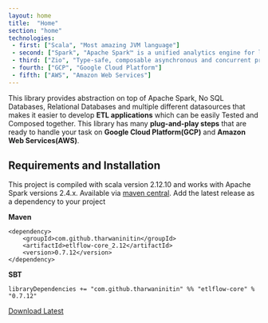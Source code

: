 ```yaml
---
layout: home
title:  "Home"
section: "home"
technologies:
 - first: ["Scala", "Most amazing JVM language"]
 - second: ["Spark", "Apache Spark™ is a unified analytics engine for large-scale data processing."]
 - third: ["Zio", "Type-safe, composable asynchronous and concurrent programming for Scala"]
 - fourth: ["GCP", "Google Cloud Platform"]
 - fifth: ["AWS", "Amazon Web Services"]
---
```


This library provides abstraction on top of Apache Spark, No SQL Databases, Relational Databases and multiple different datasources that makes it easier to develop **ETL applications** which can be easily Tested and Composed together. 
This library has many **plug-and-play steps** that are ready to handle your task on **Google Cloud Platform(GCP)** and **Amazon Web Services(AWS)**.

## Requirements and Installation

This project is compiled with scala version 2.12.10 and works with Apache Spark versions 2.4.x. Available via [maven central](https://mvnrepository.com/artifact/com.github.tharwaninitin/etlflow-core). Add the latest release as a dependency to your project

**Maven**

    <dependency>
        <groupId>com.github.tharwaninitin</groupId>
        <artifactId>etlflow-core_2.12</artifactId>
        <version>0.7.12</version>
    </dependency>
    
**SBT**

    libraryDependencies += "com.github.tharwaninitin" %% "etlflow-core" % "0.7.12"

[Download Latest](https://github.com/tharwaninitin/etlflow/releases/tag/v0.7.12)
 

